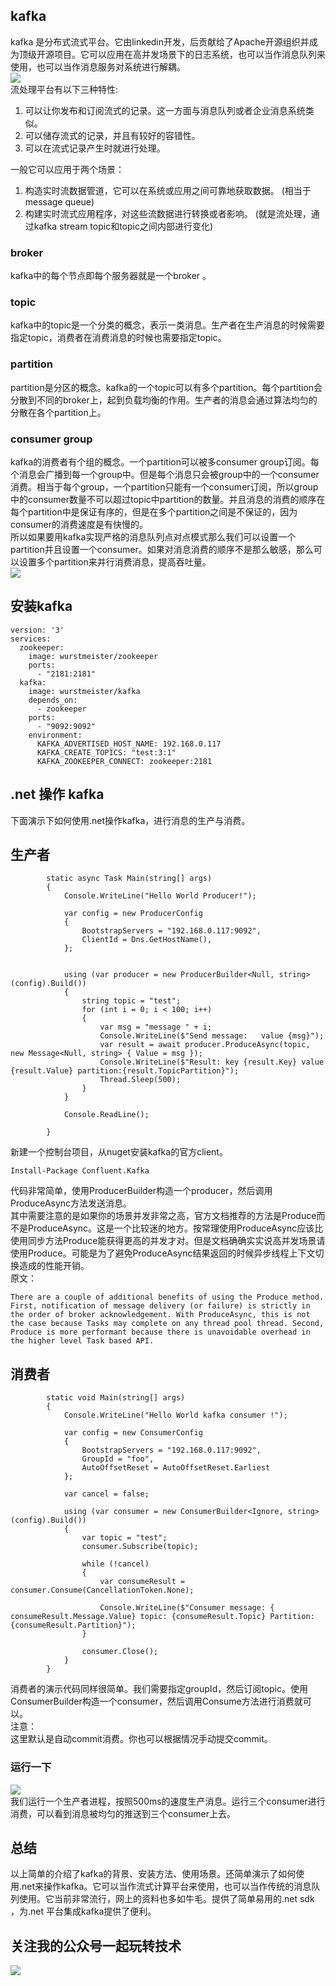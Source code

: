 ## kafka
kafka 是分布式流式平台。它由linkedin开发，后贡献给了Apache开源组织并成为顶级开源项目。它可以应用在高并发场景下的日志系统，也可以当作消息队列来使用，也可以当作消息服务对系统进行解耦。   
![](https://ftp.bmp.ovh/imgs/2021/04/0e9366c83d206102.png)   
流处理平台有以下三种特性:   
1. 可以让你发布和订阅流式的记录。这一方面与消息队列或者企业消息系统类似。
2. 可以储存流式的记录，并且有较好的容错性。
3. 可以在流式记录产生时就进行处理。   

一般它可以应用于两个场景：
1. 构造实时流数据管道，它可以在系统或应用之间可靠地获取数据。 (相当于message queue)
2. 构建实时流式应用程序，对这些流数据进行转换或者影响。 (就是流处理，通过kafka stream topic和topic之间内部进行变化)

### broker
kafka中的每个节点即每个服务器就是一个broker 。
### topic
kafka中的topic是一个分类的概念，表示一类消息。生产者在生产消息的时候需要指定topic，消费者在消费消息的时候也需要指定topic。
### partition
partition是分区的概念。kafka的一个topic可以有多个partition。每个partition会分散到不同的broker上，起到负载均衡的作用。生产者的消息会通过算法均匀的分散在各个partition上。
### consumer group
kafka的消费者有个组的概念。一个partition可以被多consumer group订阅。每个消息会广播到每一个group中。但是每个消息只会被group中的一个consumer消费。相当于每个group，一个partition只能有一个consumer订阅，所以group中的consumer数量不可以超过topic中partition的数量。并且消息的消费的顺序在每个partition中是保证有序的，但是在多个partition之间是不保证的，因为consumer的消费速度是有快慢的。   
所以如果要用kafka实现严格的消息队列点对点模式那么我们可以设置一个partition并且设置一个consumer。如果对消息消费的顺序不是那么敏感，那么可以设置多个partition来并行消费消息，提高吞吐量。   
![](https://ftp.bmp.ovh/imgs/2021/04/b692a347dbcabacf.png)
## 安装kafka
```
version: '3'
services:
  zookeeper:
    image: wurstmeister/zookeeper
    ports:
      - "2181:2181"
  kafka:
    image: wurstmeister/kafka
    depends_on:
      - zookeeper
    ports:
      - "9092:9092"
    environment:
      KAFKA_ADVERTISED_HOST_NAME: 192.168.0.117
      KAFKA_CREATE_TOPICS: "test:3:1"
      KAFKA_ZOOKEEPER_CONNECT: zookeeper:2181

```
## .net 操作 kafka
下面演示下如何使用.net操作kafka，进行消息的生产与消费。
## 生产者
```
        static async Task Main(string[] args)
        {
            Console.WriteLine("Hello World Producer!");

            var config = new ProducerConfig
            {
                BootstrapServers = "192.168.0.117:9092",
                ClientId = Dns.GetHostName(),
            };


            using (var producer = new ProducerBuilder<Null, string>(config).Build())
            {
                string topic = "test";
                for (int i = 0; i < 100; i++)
                {
                    var msg = "message " + i;
                    Console.WriteLine($"Send message:   value {msg}");
                    var result = await producer.ProduceAsync(topic, new Message<Null, string> { Value = msg });
                    Console.WriteLine($"Result: key {result.Key} value {result.Value} partition:{result.TopicPartition}");
                    Thread.Sleep(500);
                }
            }

            Console.ReadLine();

        }
```
新建一个控制台项目，从nuget安装kafka的官方client。
```
Install-Package Confluent.Kafka
```
代码非常简单，使用ProducerBuilder构造一个producer，然后调用ProduceAsync方法发送消息。   
其中需要注意的是如果你的场景并发非常之高，官方文档推荐的方法是Produce而不是ProduceAsync。这是一个比较迷的地方。按常理使用ProduceAsync应该比使用同步方法Produce能获得更高的并发才对。但是文档确确实实说高并发场景请使用Produce。可能是为了避免ProduceAsync结果返回的时候异步线程上下文切换造成的性能开销。   
原文：
```
There are a couple of additional benefits of using the Produce method. First, notification of message delivery (or failure) is strictly in the order of broker acknowledgement. With ProduceAsync, this is not the case because Tasks may complete on any thread pool thread. Second, Produce is more performant because there is unavoidable overhead in the higher level Task based API.
```
## 消费者
```
        static void Main(string[] args)
        {
            Console.WriteLine("Hello World kafka consumer !");

            var config = new ConsumerConfig
            {
                BootstrapServers = "192.168.0.117:9092",
                GroupId = "foo",
                AutoOffsetReset = AutoOffsetReset.Earliest
            };

            var cancel = false;

            using (var consumer = new ConsumerBuilder<Ignore, string>(config).Build())
            {
                var topic = "test";
                consumer.Subscribe(topic);

                while (!cancel)
                {
                    var consumeResult = consumer.Consume(CancellationToken.None);

                    Console.WriteLine($"Consumer message: { consumeResult.Message.Value} topic: {consumeResult.Topic} Partition: {consumeResult.Partition}");
                }

                consumer.Close();
            }
        }
```
消费者的演示代码同样很简单。我们需要指定groupId，然后订阅topic。使用ConsumerBuilder构造一个consumer，然后调用Consume方法进行消费就可以。   
注意：   
这里默认是自动commit消费。你也可以根据情况手动提交commit。
### 运行一下
![](https://ftp.bmp.ovh/imgs/2021/04/6d2cd8c38ec66fc8.gif)   
我们运行一个生产者进程，按照500ms的速度生产消息。运行三个consumer进行消费，可以看到消息被均匀的推送到三个consumer上去。
## 总结
以上简单的介绍了kafka的背景、安装方法、使用场景。还简单演示了如何使用.net来操作kafka。它可以当作流式计算平台来使用，也可以当作传统的消息队列使用。它当前非常流行，网上的资料也多如牛毛。提供了简单易用的.net sdk ，为.net 平台集成kafka提供了便利。

## 关注我的公众号一起玩转技术   
![](https://s1.ax1x.com/2020/06/29/NfQjds.jpg)